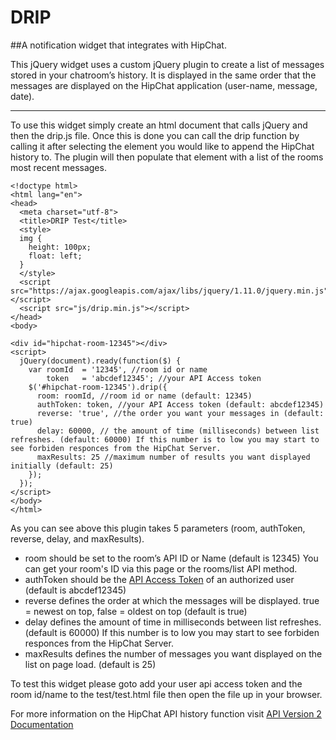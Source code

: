 # DRIP
##A notification widget that integrates with HipChat.

This jQuery widget uses a custom jQuery plugin to create a list of messages stored in your chatroom’s history. It is displayed in the same order that the messages are displayed on the HipChat application (user-name, message, date).

***

To use this widget simply create an html document that calls jQuery and then the drip.js file. Once this is done you can call the drip function by calling it after selecting the element you would like to append the HipChat history to. The plugin will then populate that element with a list of the rooms most recent messages.

```
<!doctype html>
<html lang="en">
<head>
  <meta charset="utf-8">
  <title>DRIP Test</title>
  <style>
  img {
    height: 100px;
    float: left;
  }
  </style>
  <script src="https://ajax.googleapis.com/ajax/libs/jquery/1.11.0/jquery.min.js"></script>
  <script src="js/drip.min.js"></script>
</head>
<body>

<div id="hipchat-room-12345"></div>
<script>
  jQuery(document).ready(function($) {
    var roomId  = '12345', //room id or name
        token   = 'abcdef12345'; //your API Access token
    $('#hipchat-room-12345').drip({
      room: roomId, //room id or name (default: 12345)
      authToken: token, //your API Access token (default: abcdef12345)
      reverse: 'true', //the order you want your messages in (default: true)
      delay: 60000, // the amount of time (milliseconds) between list refreshes. (default: 60000) If this number is to low you may start to see forbiden responces from the HipChat Server.
      maxResults: 25 //maximum number of results you want displayed initially (default: 25)
    });
  });
</script>
</body>
</html>
```
As you can see above this plugin takes 5 parameters (room, authToken, reverse, delay, and maxResults).

- room should be set to the room’s API ID or Name (default is 12345) You can get your room's ID via this page or the rooms/list API method.
- authToken should be the [API Access Token](https://www.hipchat.com/account/api) of an authorized user (default is abcdef12345)
- reverse defines the order at which the messages will be displayed. true = newest on top, false = oldest on top (default is true)
- delay defines the amount of time in milliseconds between list refreshes. (default is 60000) If this number is to low you may start to see forbiden responces from the HipChat Server.
- maxResults defines the number of messages you want displayed on the list on page load. (default is 25)

To test this widget please goto add your user api access token and the room id/name to the test/test.html file then open the file up in your browser.

For more information on the HipChat API history function visit [API Version 2 Documentation](https://www.hipchat.com/docs/apiv2/method/view_history)
